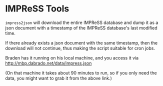 # IMPReSS Tools

`impress2json` will download the entire IMPReSS database and dump it as a json document with a timestamp of the IMPReSS database's last modified time.

If there already exists a json document with the same timestamp, then the download will not continue, thus making the script suitable for cron jobs.

Braden has it running on his local machine, and you access it via http://mbp.dabrado.net/data/impress.json

(On that machine it takes about 90 minutes to run, so if you only need the data, you might want to grab it from the above link.)
